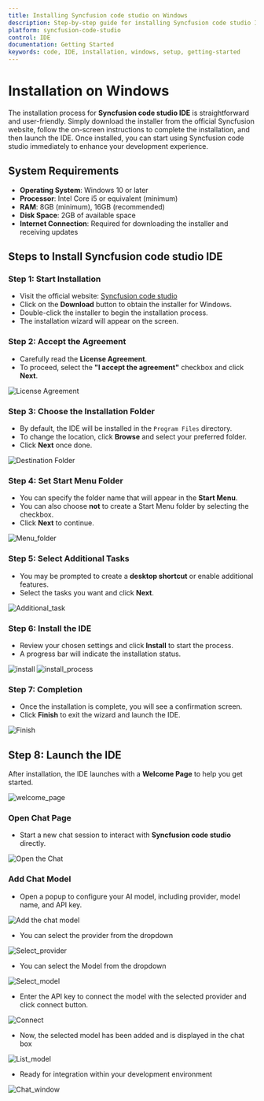 ```yaml
---
title: Installing Syncfusion code studio on Windows
description: Step-by-step guide for installing Syncfusion code studio IDE on Windows operating system
platform: syncfusion-code-studio
control: IDE
documentation: Getting Started
keywords: code, IDE, installation, windows, setup, getting-started
---
```


# Installation on Windows

The installation process for **Syncfusion code studio IDE** is straightforward and user-friendly. Simply download the installer from the official Syncfusion website, follow the on-screen instructions to complete the installation, and then launch the IDE. Once installed, you can start using Syncfusion code studio immediately to enhance your development experience.


## System Requirements

- **Operating System**: Windows 10 or later
- **Processor**: Intel Core i5 or equivalent (minimum)
- **RAM**: 8GB (minimum), 16GB (recommended)
- **Disk Space**: 2GB of available space
- **Internet Connection**: Required for downloading the installer and receiving updates

##  Steps to Install Syncfusion code studio IDE

### Step 1: Start Installation

- Visit the official website: [Syncfusion code studio](https://syncfusioncody.com)
- Click on the **Download** button to obtain the installer for Windows.
- Double-click the installer to begin the installation process.
- The installation wizard will appear on the screen.


###  Step 2: Accept the Agreement

- Carefully read the **License Agreement**.
- To proceed, select the **"I accept the agreement"** checkbox and click **Next**.

<img src="./getting_started_image/windows1.png" alt="License Agreement"  />

###  Step 3: Choose the Installation Folder

- By default, the IDE will be installed in the `Program Files` directory.
- To change the location, click **Browse** and select your preferred folder.
- Click **Next** once done.

<img src="./getting_started_image/windowsloc.png" alt="Destination Folder"  />

### Step 4: Set Start Menu Folder

- You can specify the folder name that will appear in the **Start Menu**.
- You can also choose **not** to create a Start Menu folder by selecting the checkbox.
- Click **Next** to continue.

<img src="./getting_started_image/windowsmenu.png" alt="Menu_folder"  />

### Step 5: Select Additional Tasks

- You may be prompted to create a **desktop shortcut** or enable additional features.
- Select the tasks you want and click **Next**.

<img src="./getting_started_image/windows2.png" alt="Additional_task"  />

### Step 6: Install the IDE

- Review your chosen settings and click **Install** to start the process.
- A progress bar will indicate the installation status.

<img src="./getting_started_image/windows3.png" alt="install"  />

<img src="./getting_started_image/windows4.png" alt="install_process"  />

###  Step 7: Completion

- Once the installation is complete, you will see a confirmation screen.
- Click **Finish** to exit the wizard and launch the IDE.

<img src="./getting_started_image/windows5.png" alt="Finish"  />



##  Step 8: Launch the IDE

After installation, the IDE launches with a **Welcome Page** to help you get started.

<img src="./getting_started_image/winopenchat.png" alt="welcome_page"  />

###  Open Chat Page

- Start a new chat session to interact with **Syncfusion code studio** directly.

<img src="./getting_started_image/openchatpage.png" alt="Open the Chat"  />

### Add Chat Model

- Open a popup to configure your AI model, including provider, model name, and API key. 

<img src="./getting_started_image/addchatmodelopen.png" alt="Add the chat model"  />

- You can select the provider from the dropdown

<img src="./getting_started_image/AddopenAi.png" alt="Select_provider"  />

- You can select the Model from the dropdown

<img src="./getting_started_image/Addgptmodel.png" alt="Select_model"  />

- Enter the API key to connect the model with the selected provider and click connect button.

<img src="./getting_started_image/AddAPIkey.png" alt="Connect"  />

- Now, the selected model has been added and is displayed in the chat box

<img src="./getting_started_image/selectmodel.png" alt="List_model"  />

- Ready for integration within your development environment

<img src="./getting_started_image/modelresponse.png" alt="Chat_window"  />



